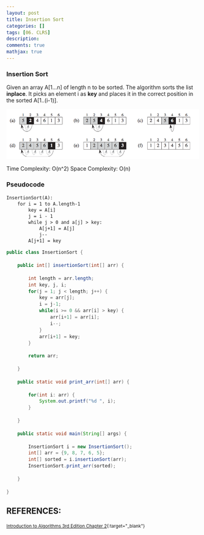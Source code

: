 ```yaml
---
layout: post
title: Insertion Sort
categories: []
tags: [06. CLRS]
description:
comments: true
mathjax: true
---
```


### Insertion Sort
Given an array A[1...n] of length n to be sorted. The algorithm sorts the list **inplace**. It picks an element i as **key** and places it in the correct position in the sorted A[1..(i-1)].

![Insert Sort Visualization](/assets/2017-07-13-insertion-sort/fig-1-insertion-sort.png?raw=true)

Time Complexity: O(n^2)
Space Complexity: O(n)

### Pseudocode

```
InsertionSort(A):
    for i = 1 to A.length-1
        key = A[i]
        j = i - 1
        while j > 0 and a[j] > key:
            A[j+1] = A[j]
            j--
        A[j+1] = key
```

```java
public class InsertionSort {
    
    public int[] insertionSort(int[] arr) {
        
        int length = arr.length;
        int key, j, i;
        for(j = 1; j < length; j++) {
            key = arr[j];
            i = j-1;
            while(i >= 0 && arr[i] > key) {
                arr[i+1] = arr[i];
                i--;
            }
            arr[i+1] = key;
        }
        
        return arr;
        
    }
    
    public static void print_arr(int[] arr) {
        
        for(int i: arr) {
            System.out.printf("%d ", i);
        }
        
    }

    public static void main(String[] args) {
        
        InsertionSort i = new InsertionSort();
        int[] arr = {9, 8, 7, 6, 5};
        int[] sorted = i.insertionSort(arr);
        InsertionSort.print_arr(sorted);

    }

}
```

## REFERENCES:

<small>[Introduction to Algorithms 3rd Edition Chapter 2](https://web.njit.edu/~wl256/download/cs610/Introduction-to-algorithm-3rdEdition.pdf){:target="_blank"}</small>